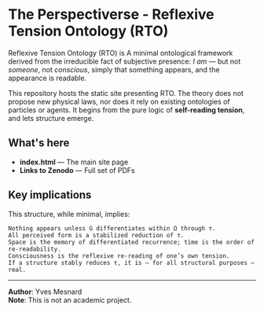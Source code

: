 
# The Perspectiverse - Reflexive Tension Ontology (RTO)

Reflexive Tension Ontology (RTO) is A minimal ontological framework derived from the irreducible fact of subjective presence: *I am* — but not *someone*, not *conscious*, simply that something appears, and the appearance is readable.

This repository hosts the static site presenting RTO. The theory does not propose new physical laws, nor does it rely on existing ontologies of particles or agents. It begins from the pure logic of **self-reading tension**, and lets structure emerge.

## What's here

- **index.html** — The main site page
- **Links to Zenodo** — Full set of PDFs

## Key implications

This structure, while minimal, implies:

    Nothing appears unless G differentiates within Ω through τ.
    All perceived form is a stabilized reduction of τ.
    Space is the memory of differentiated recurrence; time is the order of re-readability.
    Consciousness is the reflexive re-reading of one’s own tension.
    If a structure stably reduces τ, it is — for all structural purposes — real.

---

**Author**: Yves Mesnard  
**Note**: This is not an academic project.
